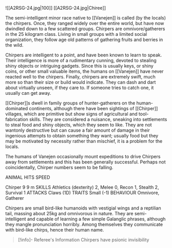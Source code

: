 ![[A2RSG-24.jpg|100]]
[[A2RSG-24.jpg|Chiree]]

The semi-intelligent minor race native to [[Vanejen]] is called (by the locals) the chirpers. Once, they ranged widely over the entire world, but have now dwindled down to a few scattered groups. Chirpers are omnivore/gatherers in the 25 kilogram class. Living in small groups with a limited social organization, they follow age old patterns of gathering fruits and berries in the wild.

Chirpers are intelligent to a point, and have been known to learn to speak. Their intelligence is more of a rudimentary cunning, devoted to stealing shiny objects or intriguing gadgets. Since this is usually keys, or shiny coins, or other small valuable items, the humans on [[Vanejen]] have never reacted well to the chirpers. Finally, chirpers are extremely swift, much more so than their size or build would indicate. They can dash and dart about virtually unseen, if they care to. If someone tries to catch one, it usually can get away.

[[Chirper]]s dwell in family groups of hunter-gatherers on the human-dominated continents, although there have been sightings of [[Chirper]] villages, which are primitive but show signs of agricultural and tool-fabrication skills. They are considered a nuisance, sneaking into settlements to steal food and shiny objects, which they seem to like. They are not wantonly destructive but can cause a fair amount of damage in their ingenious attempts to obtain something they want; usually food but they may be motivated by necessity rather than mischief, it is a problem for the locals.

The humans of Vanejen occasionally mount expeditions to drive Chirpers away from settlements and this has been generally successful. Perhaps not coincidentally, Chirper numbers seem to be falling.

ANIMAL HITS SPEED


Chirper 9 9 m 
SKILLS Athletics (dexterity) 2, Melee 0, Recon 1, Stealth 2, Survival 1 
ATTACKS Claws (1D)
TRAITS Small (-1)
BEHAVIOUR Omnivore, Gatherer


Chirpers are small bird-like humanoids with vestigial wings and a reptilian tail, massing about 25kg and omnivorous in nature. They are semi-intelligent and capable of learning a few simple Galanglic phrases, although they mangle pronunciation horribly. Among themselves they communicate with bird-like chirps, hence their human name.



> [!info]- Referee's Information
> Chirpers have psionic invisibility

